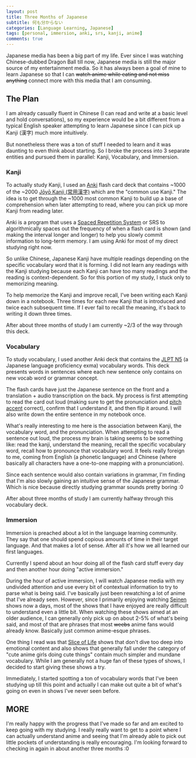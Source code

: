 ```yaml
---
layout: post
title: Three Months of Japanese
subtitle: 何も分からない
categories: [Language Learning, Japanese]
tags: [personal, immersion, anki, srs, kanji, anime]
comments: true
---
```


Japanese media has been a big part of my life. Ever since I was watching Chinese-dubbed Dragon Ball till now, Japanese media is still the major source of my entertainment media. So it has always been a goal of mine to learn Japanese so that I can ~~watch anime while eating and not miss anything~~ connect more with this media that I am consuming.

## The Plan
I am already casually fluent in Chinese (I can read and write at a basic level and hold conversations), so my experience would be a bit different from a typical English speaker attempting to learn Japanese since I can pick up Kanji (漢字) much more intuitively.

But nonetheless there was a ton of stuff I needed to learn and it was daunting to even think about starting. So I broke the process into 3 separate entities and pursued them in parallel: Kanji, Vocabulary, and Immersion.

### Kanji
To actually study Kanji, I used an [Anki](https://apps.ankiweb.net/) flash card deck that contains ~1000 of the ~2000 [Jōyō Kanji (常用漢字)](https://en.wikipedia.org/wiki/J%C5%8Dy%C5%8D_kanji) which are the "common use Kanji." The idea is to get through the ~1000 most common Kanji to build up a base of comprehension when later attempting to read, where you can pick up more Kanji from reading later.

Anki is a program that uses a [Spaced Repetition System](https://en.wikipedia.org/wiki/Spaced_repetition) or SRS to algorithmically spaces out the frequency of when a flash card is shown (and making the interval longer and longer) to help you slowly commit information to long-term memory. I am using Anki for most of my direct studying right now.

So unlike Chinese, Japanese Kanji have multiple readings depending on the specific vocabulary word that it is forming. I did not learn any readings with the Kanji studying because each Kanji can have too many readings and the reading is context-dependent. So for this portion of my study, I stuck only to memorizing meaning.

To help memorize the Kanji and improve recall, I've been writing each Kanji down in a notebook. Three times for each new Kanji that is introduced and twice each subsequent time. If I ever fail to recall the meaning, it's back to writing it down three times.

After about three months of study I am currently ~2/3 of the way through this deck.

### Vocabulary
To study vocabulary, I used another Anki deck that contains the [JLPT N5](https://ankiweb.net/shared/info/1679429599) (a Japanese language proficiency exma) vocabulary words. This deck presents words in sentences where each new sentence only contains on new vocab word or grammar concept.

The flash cards have just the Japanese sentence on the front and a translation + audio transcription on the back. My process is first attempting to read the card out loud (making sure to get the pronunciation and [pitch accent](https://en.wikipedia.org/wiki/Japanese_pitch_accent) correct), confirm that I understand it, and then flip it around. I will also write down the entire sentence in my notebook once.

What's really interesting to me here is the association between Kanji, the vocabulary word, and the pronunciation. When attempting to read a sentence out loud, the process my brain is taking seems to be something like: read the kanji, understand the meaning, recall the specific vocabulary word, recall how to pronounce that vocabulary word. It feels really foreign to me, coming from English (a phonetic language) and Chinese (where basically all characters have a one-to-one mapping with a pronunciation).

Since each sentence would also contain variations in grammar, I'm finding that I'm also slowly gaining an intuitive sense of the Japanese grammar. Which is nice because directly studying grammar sounds pretty boring :0

After about three months of study I am currently halfway through this vocabulary deck.

### Immersion
Immersion is preached about a lot in the language learning community. They say that one should spend copious amounts of time in their target language. And that makes a lot of sense. After all it's how we all learned our first languages.

Currently I spend about an hour doing all of the flash card stuff every day and then another hour doing "active immersion."

During the hour of active immersion, I will watch Japanese media with my undivided attention and use every bit of contextual information to try to parse what is being said. I've basically just been rewatching a lot of anime that I've already seen. However, since I primarily enjoying watching [Seinen](https://en.wikipedia.org/wiki/Seinen_manga) shows now a days, most of the shows that I have enjoyed are really difficult to understand even a little bit. When watching these shows aimed at an older audience, I can generally only pick up on about 2-5% of what's being said, and most of that are phrases that most ~~weebs~~ anime fans would already know. Basically just common anime-esque phrases.

One thing I read was that [Slice of Life](https://en.wikipedia.org/wiki/Slice_of_life) shows that don't dive too deep into emotional content and also shows that generally fall under the category of "cute anime girls doing cute things" contain much simpler and mundane vocabulary. While I am generally not a huge fan of these types of shows, I decided to start giving these shows a try.

Immediately, I started spotting a ton of vocabulary words that I've been studying up till this point and actually I can make out quite a bit of what's going on even in shows I've never seen before.

## MORE
I'm really happy with the progress that I've made so far and am excited to keep going with my studying. I really really want to get to a point where I can actually understand anime and seeing that I'm already able to pick out little pockets of understanding is really encouraging. I'm looking forward to checking in again in about another three months :0